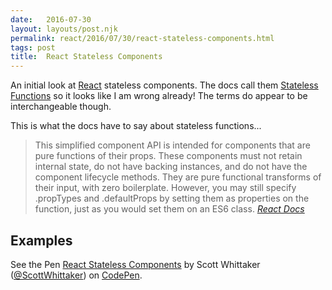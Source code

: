 ```yaml
---
date:   2016-07-30
layout: layouts/post.njk
permalink: react/2016/07/30/react-stateless-components.html
tags: post
title:  React Stateless Components
---
```

An initial look at [React](https://facebook.github.io/react/) stateless components. The docs call them [Stateless Functions](https://facebook.github.io/react/docs/reusable-components.html#stateless-functions) so it looks like I am wrong already! The terms do appear to be interchangeable though.

This is what the docs have to say about stateless functions...

> This simplified component API is intended for components that are pure functions of their props. These components must not retain internal state, do not have backing instances, and do not have the component lifecycle methods. They are pure functional transforms of their input, with zero boilerplate. However, you may still specify .propTypes and .defaultProps by setting them as properties on the function, just as you would set them on an ES6 class.
<cite>[React Docs](https://facebook.github.io/react/docs/reusable-components.html#stateless-functions)</cite>

## Examples

<p data-height="620" data-theme-id="0" data-slug-hash="VjBErB" data-default-tab="js,result" data-user="ScottWhittaker" data-embed-version="2" data-preview="true" class="codepen">See the Pen <a href="https://codepen.io/ScottWhittaker/pen/VjBErB/">React Stateless Components</a> by Scott Whittaker (<a href="http://codepen.io/ScottWhittaker">@ScottWhittaker</a>) on <a href="http://codepen.io">CodePen</a>.</p>
<script async src="//assets.codepen.io/assets/embed/ei.js"></script>

